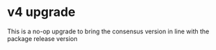# v4 upgrade

This is a no-op upgrade to bring the consensus version in line with the package release version

